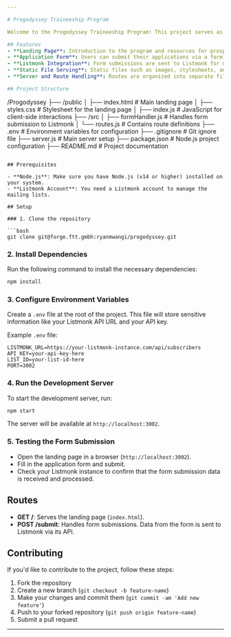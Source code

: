 ```yaml
---

# Progodyssey Traineeship Program

Welcome to the Progodyssey Traineeship Program! This project serves as the web application for managing applications to the Progodyssey Traineeship Program, where aspiring IT professionals can apply for the program, learn, and grow in the tech industry.

## Features
- **Landing Page**: Introduction to the program and resources for prospective trainees.
- **Application Form**: Users can submit their applications via a form.
- **Listmonk Integration**: Form submissions are sent to Listmonk for managing mailing lists.
- **Static File Serving**: Static files such as images, stylesheets, and scripts are served from a dedicated `public` directory.
- **Server and Route Handling**: Routes are organized into separate files to keep the application modular.

## Project Structure

```
/Progodyssey
├── /public
│   ├── index.html        # Main landing page
│   ├── styles.css       # Stylesheet for the landing page
│   ├── index.js         # JavaScript for client-side interactions
├── /src
│   ├── formHandler.js   # Handles form submission to Listmonk
│   └── routes.js        # Contains route definitions
├── .env                 # Environment variables for configuration
├── .gitignore           # Git ignore file
├── server.js            # Main server setup
├── package.json         # Node.js project configuration
├── README.md            # Project documentation

```

## Prerequisites

- **Node.js**: Make sure you have Node.js (v14 or higher) installed on your system.
- **Listmonk Account**: You need a Listmonk account to manage the mailing lists.

## Setup

### 1. Clone the repository

```bash
git clone git@forge.ftt.gmbh:ryanmwangi/progodyssey.git
```

### 2. Install Dependencies

Run the following command to install the necessary dependencies:

```bash
npm install
```

### 3. Configure Environment Variables

Create a `.env` file at the root of the project. This file will store sensitive information like your Listmonk API URL and your API key.

Example `.env` file:

```
LISTMONK_URL=https://your-listmonk-instance.com/api/subscribers
API_KEY=your-api-key-here
LIST_ID=your-list-id-here
PORT=3002
```

### 4. Run the Development Server

To start the development server, run:

```bash
npm start
```

The server will be available at `http://localhost:3002`.

### 5. Testing the Form Submission

- Open the landing page in a browser (`http://localhost:3002`).
- Fill in the application form and submit.
- Check your Listmonk instance to confirm that the form submission data is received and processed.

## Routes

- **GET /**: Serves the landing page (`index.html`).
- **POST /submit**: Handles form submissions. Data from the form is sent to Listmonk via its API.

## Contributing

If you'd like to contribute to the project, follow these steps:

1. Fork the repository
2. Create a new branch (`git checkout -b feature-name`)
3. Make your changes and commit them (`git commit -am 'Add new feature'`)
4. Push to your forked repository (`git push origin feature-name`)
5. Submit a pull request

---
```

